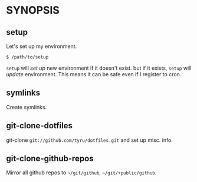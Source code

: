 
# SYNOPSIS
## setup
Let's set up my environment.

    $ /path/to/setup

`setup` will *set up* new environment if it doesn't exist.
but if it exists, `setup` will *update* environment.
This means it can be safe even if I register to cron.

## symlinks
Create symlinks.

## git-clone-dotfiles
git-clone `git://github.com/tyru/dotfiles.git`
and set up misc. info.

## git-clone-github-repos
Mirror all github repos to `~/git/github`, `~/git/+public/github`.
